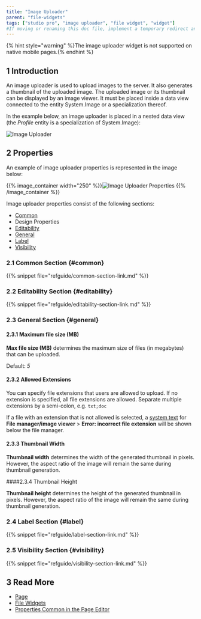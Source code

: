 ```yaml
---
title: "Image Uploader"
parent: "file-widgets"
tags: ["studio pro", "image uploader", "file widget", "widget"] 
#If moving or renaming this doc file, implement a temporary redirect and let the respective team know they should update the URL in the product. See Mapping to Products for more details.
---
```


{% hint style="warning" %}The image uploader widget is not supported on native mobile pages.{% endhint %}

## 1 Introduction

An image uploader is used to upload images to the server. It also generates a thumbnail of the uploaded image. The uploaded image or its thumbnail can be displayed by an image viewer. It must be placed inside a data view connected to the entity System.Image or a specialization thereof.

In the example below, an image uploader is placed in a nested data view (the *Profile* entity is a specialization of System.Image):

![Image Uploader](attachments/file-widgets/image-uploader.png)

## 2 Properties

An example of image uploader properties is represented in the image below:

{{% image_container width="250" %}}![Image Uploader Properties](attachments/file-widgets/image-uploader-properties.png)
{{% /image_container %}}

Image uploader properties consist of the following sections:

* [Common](#common) 
* Design Properties
* [Editability](#editability)
* [General](#general)
* [Label](#label)
* [Visibility](#visibility)

### 2.1 Common Section {#common}

{{% snippet file="refguide/common-section-link.md" %}}

### 2.2 Editability Section {#editability}

{{% snippet file="refguide/editability-section-link.md" %}}

### 2.3 General Section {#general}

#### 2.3.1 Maximum file size (MB)

**Max file size (MB)** determines the maximum size of files (in megabytes) that can be uploaded.

Default: *5*

#### 2.3.2 Allowed Extensions

You can specify file extensions that users are allowed to upload. If no extension is specified, all file extensions are allowed. Separate multiple extensions by a semi-colon, e.g. `txt;doc`

If a file with an extension that is not allowed is selected, a [system text](system-texts) for **File manager/image viewer** > **Error: incorrect file extension** will be shown below the file manager.

#### 2.3.3 Thumbnail Width

**Thumbnail width** determines the width of the generated thumbnail in pixels. However, the aspect ratio of the image will remain the same during thumbnail generation.

####2.3.4 Thumbnail Height

**Thumbnail height** determines the height of the generated thumbnail in pixels. However, the aspect ratio of the image will remain the same during thumbnail generation.

### 2.4 Label Section {#label}

{{% snippet file="refguide/label-section-link.md" %}}

### 2.5 Visibility Section {#visibility}

{{% snippet file="refguide/visibility-section-link.md" %}}

## 3 Read More

* [Page](page)
* [File Widgets](file-widgets)
* [Properties Common in the Page Editor](common-widget-properties)
